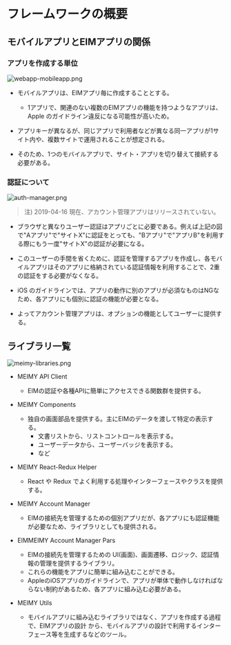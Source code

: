 # フレームワークの概要

## モバイルアプリとEIMアプリの関係

### アプリを作成する単位

![webapp-mobileapp.png](webapp-mobileapp.png)

* モバイルアプリは、EIMアプリ毎に作成することとする。
    * 1アプリで、関連のない複数のEIMアプリの機能を持つようなアプリは、Apple のガイドライン違反になる可能性が高いため。

* アプリキーが異なるが、同じアプリで利用者などが異なる同一アプリが1サイト内や、複数サイトで運用されることが想定される。

* そのため、1つのモバイルアプリで、サイト・アプリを切り替えて接続する必要がある。

### 認証について

![auth-manager.png](auth-manager.png)

> 注) 2019-04-16 現在、アカウント管理アプリはリリースされていない。

* ブラウザと異なりユーザー認証はアプリごとに必要である。例えば上記の図で"Aアプリ"で"サイトX"に認証をとっても、"Bアプリ"で"アプリB"を利用する際にもう一度"サイトX"の認証が必要になる。

* このユーザーの手間を省くために、認証を管理するアプリを作成し、各モバイルアプリはそのアプリに格納されている認証情報を利用することで、2重の認証をする必要がなくなる。

* iOS のガイドラインでは、アプリの動作に別のアプリが必須なものはNGなため、各アプリにも個別に認証の機能が必要となる。

* よってアカウント管理アプリは、オプションの機能としてユーザーに提供する。

## ライブラリ一覧

![meimy-libraries.png](meimy-libraries.png)

* MEIMY API Client
  * EIMの認証や各種APIに簡単にアクセスできる関数群を提供する。

* MEIMY Components
  * 独自の画面部品を提供する。主にEIMのデータを渡して特定の表示する。
    * 文書リストから、リストコントロールを表示する。
    * ユーザーデータから、ユーザーバッジを表示する。
    * など

* MEIMY React-Redux Helper
  * React や Redux でよく利用する処理やインターフェースやクラスを提供する。

* MEIMY Account Manager
  * EIMの接続先を管理するための個別アプリだが、各アプリにも認証機能が必要なため、ライブラリとしても提供される。

* EIMMEIMY Account Manager Pars
  * EIMの接続先を管理するための UI(画面)、画面遷移、ロジック、認証情報の管理を提供するライブラリ。
  * これらの機能をアプリに簡単に組み込むことができる。
  * AppleのiOSアプリのガイドラインで、アプリが単体で動作しなければならない制約があるため、各アプリに組み込む必要がある。

* MEIMY Utils
  * モバイルアプリに組み込むライブラリではなく、アプリを作成する過程で、EIMアプリの設計
  から、モバイルアプリの設計で利用するインターフェース等を生成するなどのツール。
